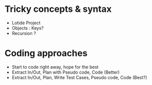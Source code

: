 # Tricky concepts & syntax

- Lotide Project
- Objects : Keys?
- Recursion ?

# Coding approaches

- Start to code right away, hope for the best
- Extract In/Out, Plan with Pseudo code, Code (Better)
- Extract In/Out, Plan, Write Test Cases, Pseudo code, Code (Best?)
